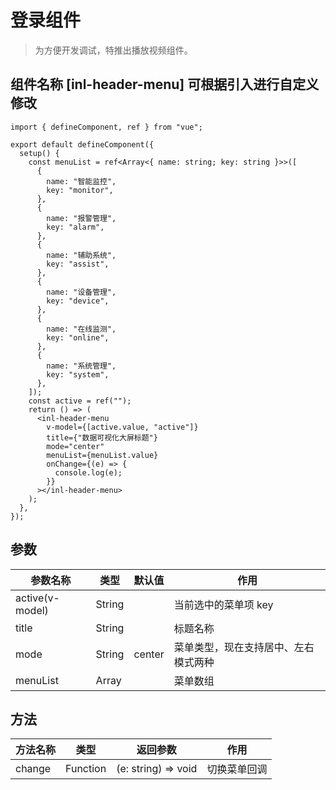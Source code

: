 # 登录组件

> 为方便开发调试，特推出播放视频组件。

## 组件名称 [inl-header-menu] 可根据引入进行自定义修改

```tsx
import { defineComponent, ref } from "vue";

export default defineComponent({
  setup() {
    const menuList = ref<Array<{ name: string; key: string }>>([
      {
        name: "智能监控",
        key: "monitor",
      },
      {
        name: "报警管理",
        key: "alarm",
      },
      {
        name: "辅助系统",
        key: "assist",
      },
      {
        name: "设备管理",
        key: "device",
      },
      {
        name: "在线监测",
        key: "online",
      },
      {
        name: "系统管理",
        key: "system",
      },
    ]);
    const active = ref("");
    return () => (
      <inl-header-menu
        v-model={[active.value, "active"]}
        title={"数据可视化大屏标题"}
        mode="center"
        menuList={menuList.value}
        onChange={(e) => {
          console.log(e);
        }}
      ></inl-header-menu>
    );
  },
});
```

## 参数

| 参数名称        | 类型   | 默认值 | 作用                                 |
| --------------- | ------ | ------ | ------------------------------------ |
| active(v-model) | String |        | 当前选中的菜单项 key                 |
| title           | String |        | 标题名称                             |
| mode            | String | center | 菜单类型，现在支持居中、左右模式两种 |
| menuList        | Array  |        | 菜单数组                             |

## 方法

| 方法名称 | 类型     | 返回参数            | 作用         |
| -------- | -------- | ------------------- | ------------ |
| change   | Function | (e: string) => void | 切换菜单回调 |
